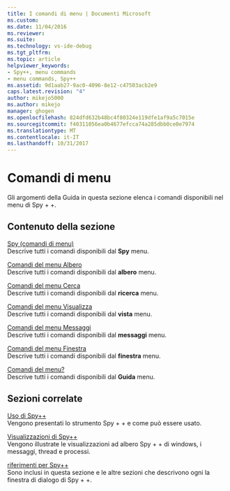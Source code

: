 ```yaml
---
title: I comandi di menu | Documenti Microsoft
ms.custom: 
ms.date: 11/04/2016
ms.reviewer: 
ms.suite: 
ms.technology: vs-ide-debug
ms.tgt_pltfrm: 
ms.topic: article
helpviewer_keywords:
- Spy++, menu commands
- menu commands, Spy++
ms.assetid: 9d1aab27-9ac0-4096-8e12-c47503acb2e9
caps.latest.revision: "4"
author: mikejo5000
ms.author: mikejo
manager: ghogen
ms.openlocfilehash: 824dfd632b48bc4f80324e119dfe1af9a5c7015e
ms.sourcegitcommit: f40311056ea0b4677efcca74a285dbb0ce0e7974
ms.translationtype: MT
ms.contentlocale: it-IT
ms.lasthandoff: 10/31/2017
---
```

# <a name="menu-commands"></a>Comandi di menu
Gli argomenti della Guida in questa sezione elenca i comandi disponibili nel menu di Spy + +.  
  
## <a name="in-this-section"></a>Contenuto della sezione  
 [Spy (comandi di menu)](../debugger/spy-menu-commands.md)  
 Descrive tutti i comandi disponibili dal **Spy** menu.  
  
 [Comandi del menu Albero](../debugger/tree-menu-commands.md)  
 Descrive tutti i comandi disponibili dal **albero** menu.  
  
 [Comandi del menu Cerca](../debugger/search-menu-commands.md)  
 Descrive tutti i comandi disponibili dal **ricerca** menu.  
  
 [Comandi del menu Visualizza](../debugger/view-menu-commands.md)  
 Descrive tutti i comandi disponibili dal **vista** menu.  
  
 [Comandi del menu Messaggi](../debugger/messages-menu-commands.md)  
 Descrive tutti i comandi disponibili dal **messaggi** menu.  
  
 [Comandi del menu Finestra](../debugger/window-menu-commands.md)  
 Descrive tutti i comandi disponibili dal **finestra** menu.  
  
 [Comandi del menu?](../debugger/help-menu-commands.md)  
 Descrive tutti i comandi disponibili dal **Guida** menu.  
  
## <a name="related-sections"></a>Sezioni correlate  
 [Uso di Spy++](../debugger/using-spy-increment.md)  
 Vengono presentati lo strumento Spy + + e come può essere usato.  
  
 [Visualizzazioni di Spy++](../debugger/spy-increment-views.md)  
 Vengono illustrate le visualizzazioni ad albero Spy + + di windows, i messaggi, thread e processi.  
  
 [riferimenti per Spy++](../debugger/spy-increment-reference.md)  
 Sono inclusi in questa sezione e le altre sezioni che descrivono ogni la finestra di dialogo di Spy + +.